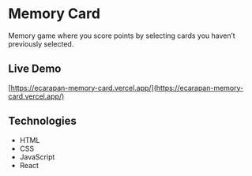 # Memory Card

Memory game where you score points by selecting cards you haven’t previously selected.

## Live Demo

[https://ecarapan-memory-card.vercel.app/](https://ecarapan-memory-card.vercel.app/)

## Technologies

- HTML
- CSS
- JavaScript
- React
